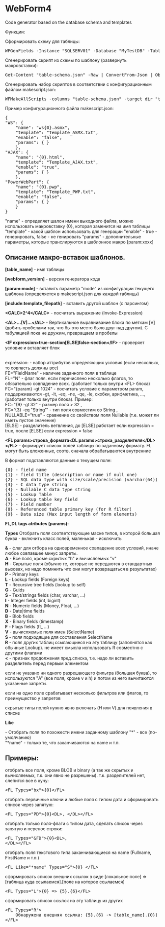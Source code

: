 WebForm4
========
Code generator based on the database schema and templates

Функции:

Сформировать схему для таблицы:
<pre>WFGenFields -Instance "SQLSERV01" -Database "MyTestDB" -TableName "TestTable" | ConvertTo-Json -Depth 3 | Out-File "table-schema.json"</pre>

Сгенерировать скрипт из схемы по шаблону (развернуть макровставки):
<pre>Get-Content "table-schema.json" -Raw | ConvertFrom-Json | ObjectToHash | WFMakeScript -Template C:\temp\_WebForm4\Template_AJAX.txt | Out-File "test-ajax.html"</pre>

Сгенерировать набор скриптов в соответствии с конфигурационным файлом makescript.json:
<pre>WFMakeAllScripts -columns "table-schema.json" -target_dir "trash"</pre>

Пример конфигурационного файла makescript.json:
<pre>{
"WS": {
	"name": "ws{0}.asmx",
	"template": "Template_ASMX.txt",
	"enable": "false",
	"params": { }
	},
"AJAX": {
	"name": "{0}.html",
	"template": "Template_AJAX.txt",
	"enable": "true",
	"params": { }
	},
"PowerWebPart": {
	"name": "{0}.pwp",
	"template": "Template_PWP.txt",
	"enable": "false",
	"params": { }
	}
}</pre>

"name" 		- определяет шалон имени выходного файла, можно использовать макровставку {0}, которая заменится на имя таблицы
"template" 	- какой шаблон использовать для генерации
"enable"	- true - генерировать, false - не генировать
"params"	- дополнительные параметры, которые транслируются в шаблонное макро [param:xxxx]



<h2>Описание макро-вставок шаблонов.</h2>

<p><b>[table_name]</b> - имя таблицы</p>
<p><b>[webform_version]</b> - версия генератора кода</p>
<p><b>[param:mode]</b> - вставить параметр &quot;mode&quot; из конфигурации текущего шаблона (определяется в makescript.json для каждой таблицы)</p>
<p><b>[include:template_filepath]</b> - вставить другой шаблон (с парсингом)</p>
<p><b>&lt;CALC&gt;2^4&lt;/CALC&gt;</b> - посчитать выражение (Invoke-Expression)</p>

<p><b>&lt;AL&gt;...[V]...&lt;/AL&gt;</b> - Вертикальное выравнивание блока по меткам [V] (добить пробелами так, что бы это место было друг над другом). С табуляцией пока не дружим, превращаем в пробелы</p>
<p><b>&lt;IF expression&gt;true-section[ELSE]false-section&lt;/IF&gt;</b> - проверяет условие и вставляет блок</p><br/>
expression:			- набор аттрибутов определяющих условия (если несколько, то совпасть должны все)<br/>
	FE="FieldName"  - наличие заданного поля в таблице<br/>
	FL="N" 			- флаг поля. если перечислено несколько флагов, то обязательно совпадение всех. (работает только внутри &lt;FL&gt; блока)<br/>
	FC="{param} -gt 1024"	- посчитать условие с параметром param, поддерживаются -gt, -lt, -eq, -ne, -qe, -le, скобки, арифметика, ..., (работает только внутри <FL> блока). Пример:<br />
			FC="{9} -gt 32" - размер поля > 32 , <br />
			FC='{3} -eq "String"' - тип поля совместим со String , <br />
	NULLABLE="true"	- сравнение со свойством поля Nullable (т.е. может ли иметь пустое значение)<br />
[ELSE]				- разделитель ветвления, до [ELSE] работает если expression = true, после [ELSE] если expression = false<br/>
</p>

<p><b>&lt;FL params&gt;строка_формата&lt;DL params&gt;строка_разделителя&lt;/DL&gt;&lt;/FL&gt;</b> - формирует список полей таблицы по заданному формату. FL могут быть вложенные, соотв. сначала обрабатываются внутренние</p>

<p>В формат подставляются данные о текущем поле:<pre>
{0} - field name
{1} - field title (description or name if null one)
{2} - SQL data type with size/scale/precision (varchar(64))
{3} - C data type string
{4} - Nullable C data type string
{5} - Lookup Table
{6} - Lookup table key field
{7} - Field number
{8} - Referenced table primary key (for R filter)
{9} - Data size (Max input length of form elements)</pre></p>

<p><b>FL,DL tags atributes (params):</b></p>

<p><b>Types</b> Отобрать поля соответствующие маске типов, в которой большая буква - включить класс полей, маленькая - исключить</p>
<p>
		<b>&amp;</b> - флаг для отбора на одновременное совпадение всех условий, иначе любое совпавшее минус запреты. <br />
		<b>A</b> - Все поля, кроме скрытых &quot;h&quot; и вычисляемых &quot;v&quot;<br />
		<b>H</b> - Cкрытые поля (обычно те, которые не передаются в стандартных вызовах, но надо поминить что они могут возвращаться в результатах)<br />
		<b>P</b> - Primary keys<br />
		<b>L</b> - Lookup fields (Foreign keys)<br />
		<b>T</b> - Recursive tree fields (lookup to self)<br />
		<b>G</b> - Guids<br />
		<b>S</b> - Text/strings fields (char, varchar, ...)<br />
		<b>I</b> - Integer fields (int, bigint)<br />
		<b>N</b> - Numeric fields (Money, Float, ...)<br />
		<b>D</b> - Date|time fields<br />
		<b>B</b> - Blob fields<br />
		<b>X</b> - Binary fields (timestamp)<br />
		<b>F</b> - Flags fields (fl_ ...)<br />
		<b>V</b> - вычисляемые поля имен (SelectName)<br />
		<b>S</b> - поля подходящие для составления SelectName<br />
		<b>R</b> - поля других таблиц ссылающиеся на эту таблицу (заполнятся как обычные Lookup). не имеет смысла использовать R совместно с другими флагами<br />
		<b>&lt;</b> - признак продолжения пред.списка, т.е. надо ли вставить разделитель перед первым элементом<br />
	<p>если не указано ни одного разрешающего фильтра (большая буква), то используются &quot;A&quot; (все поля, кроме v и h) и потом из него вычитаются указанные запреты. </p>
	<p>если на одно поле срабатывает несколько фильтров или флагов, то преимущество у запретов</p>
	<p>скрытые типы полей нужно явно включать (H или V) для появления в списке</p>
</p>

<p><b>Like</b></p> 		- Отобрать поля по похожести имени заданному шаблону
				&quot;*&quot; - все (по-умолчанию)<br />
				&quot;*name&quot; - только те, что заканчиваются на name и т.п.

<h2>Примеры:</h2>
отобрать все поля, кроме BLOB и binary (а так же скрытых и вычисляемых, т.к. они явно не разрешены). т.к. разделителей нет, слепится все в кучу:
<pre>&lt;FL Types=&quot;bx&quot;&gt;{0}&lt;/FL&gt;</pre>

отобрать первичные ключи и любые поля с типом дата и сформировать список через запятую:
<pre>&lt;FL Types=&quot;PD&quot;&gt;{0}&lt;DL&gt;, &lt;/DL&gt;&lt;/FL&gt;</pre>

отобрать только поля-флаги с типом дата, сделать список через запятую и перенос строки:
<pre>&lt;FL Types=&quot;&amp;FD&quot;&gt;{0}&lt;DL&gt;, 
&lt;/DL&gt;&lt;/FL&gt; </pre>

отобрать поля текстового типа заканчивающиеся на name (Fullname, FirstName и т.п.)
<pre>&lt;FL Like=&quot;*name&quot; Types=&quot;S&quot;&gt;{0} &lt;/FL&gt;</pre>

сформировать список внешних ссылок в виде [локальное поле] =&gt; [таблица куда ссылаемся].[поле на которое ссылаемся]
<pre>&lt;FL Types=&quot;L&quot;&gt;{0} =&gt; {5}.{6}&lt;/FL&gt;</pre>

сформировать список ссылок на эту таблицу из других
<pre>&lt;FL Types=&quot;R&quot;&gt;
	Обнаружена внешняя ссылка: {5}.{6} -&gt; [table_name].{0})
&lt;/FL&gt; </pre>

